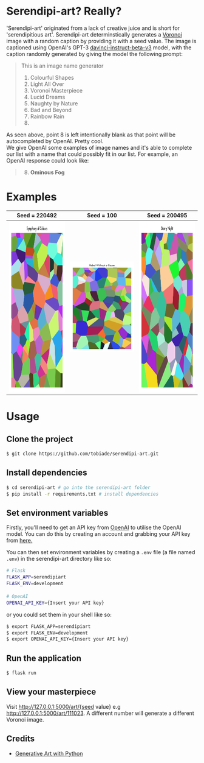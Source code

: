 # Serendipi-art? Really?
'Serendipi-art' originated from a lack of creative juice and is short for 'serendipitious art'. Serendipi-art determinstically generates a [Voronoi](https://en.wikipedia.org/wiki/Voronoi_diagram) image with a random caption by providing it with a seed value. The image is captioned using OpenAI's GPT-3 [davinci-instruct-beta-v3](https://beta.openai.com/docs/engines/instruct-series-beta) model, with the caption randomly generated by giving the model the following prompt:

>This is an image name generator
>
>1. Colourful Shapes
>2. Light All Over
>3. Voronoi Masterpiece
>4. Lucid Dreams
>5. Naughty by Nature
>6. Bad and Beyond
>7. Rainbow Rain
>8.
As seen above, point 8 is left intentionally blank as that point will be autocompleted by OpenAI. Pretty cool.
<br>
We give OpenAI some examples of image names and it's able to complete our list with a name that could possibly fit in our list. For example, an OpenAI response could look like:
>8. **Ominous Fog**

# Examples
| Seed = 220492 | Seed = 100 | Seed = 200495 |
|     :---:         |     :---:      |     :---:     |
| <img src="./docs/images/symphony-220492.png"  alt="1" width = 360px height = 450px> | ![2](./docs/images/rebel-100-resized.png)   | <img src="./docs/images/starry-night-200495.png"  alt="3" width = 360px height = 450px > |

# Usage
## Clone the project
```bash
$ git clone https://github.com/tobiade/serendipi-art.git
```

## Install dependencies
```bash
$ cd serendipi-art # go into the serendipi-art folder
$ pip install -r requirements.txt # install dependencies
```

## Set environment variables
Firstly, you'll need to get an API key from [OpenAI](https://openai.com/api/) to utilise the OpenAI model. You can do this by creating an account and grabbing your API key from [here.](https://beta.openai.com/account/api-keys)
<br>

You can then set environment variables by creating a `.env` file (a file named `.env`) in the serendipi-art directory like so:
```bash
# Flask
FLASK_APP=serendipiart
FLASK_ENV=development

# OpenAI
OPENAI_API_KEY={Insert your API key}
```
or you could set them in your shell like so:
```bash
$ export FLASK_APP=serendipiart
$ export FLASK_ENV=development
$ export OPENAI_API_KEY={Insert your API key}
```

## Run the application
```bash
$ flask run
```

## View your masterpiece
Visit http://127.0.0.1:5000/art/{seed value} e.g http://127.0.0.1:5000/art/111023. A different number will generate a different Voronoi image.

## Credits
- [Generative Art with Python](https://www.generativehut.com/post/robots-and-generative-art-and-python-oh-my)
